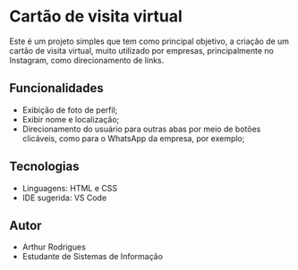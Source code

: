 # Cartão de visita virtual

Este é um projeto simples que tem como principal objetivo, a criação de um cartão de visita virtual, muito utilizado por empresas, principalmente no Instagram, como direcionamento de links.

## Funcionalidades

- Exibição de foto de perfil;
- Exibir nome e localização;
- Direcionamento do usuário para outras abas por meio de botões clicáveis, como para o WhatsApp da empresa, por exemplo;
  
## Tecnologias

- Linguagens: HTML e CSS
- IDE sugerida: VS Code

## Autor
- Arthur Rodrigues
- Estudante de Sistemas de Informação
